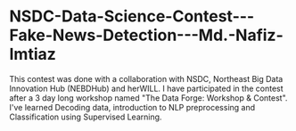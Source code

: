 # NSDC-Data-Science-Contest---Fake-News-Detection---Md.-Nafiz-Imtiaz
This contest was done with a collaboration with NSDC, Northeast Big Data Innovation Hub (NEBDHub) and herWILL. I have participated in the contest after a 3 day long workshop named "The Data Forge: Workshop & Contest". I've learned Decoding data, introduction to NLP preprocessing and Classification using Supervised Learning.  
